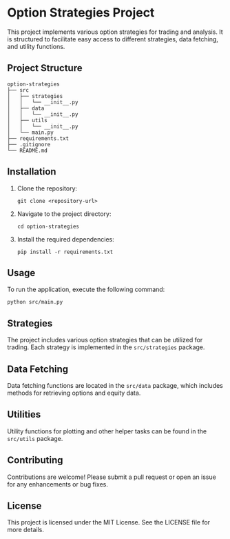 # Option Strategies Project

This project implements various option strategies for trading and analysis. It is structured to facilitate easy access to different strategies, data fetching, and utility functions.

## Project Structure

```
option-strategies
├── src
│   ├── strategies
│   │   └── __init__.py
│   ├── data
│   │   └── __init__.py
│   ├── utils
│   │   └── __init__.py
│   └── main.py
├── requirements.txt
├── .gitignore
└── README.md
```

## Installation

1. Clone the repository:
   ```
   git clone <repository-url>
   ```
2. Navigate to the project directory:
   ```
   cd option-strategies
   ```
3. Install the required dependencies:
   ```
   pip install -r requirements.txt
   ```

## Usage

To run the application, execute the following command:
```
python src/main.py
```

## Strategies

The project includes various option strategies that can be utilized for trading. Each strategy is implemented in the `src/strategies` package.

## Data Fetching

Data fetching functions are located in the `src/data` package, which includes methods for retrieving options and equity data.

## Utilities

Utility functions for plotting and other helper tasks can be found in the `src/utils` package.

## Contributing

Contributions are welcome! Please submit a pull request or open an issue for any enhancements or bug fixes.

## License

This project is licensed under the MIT License. See the LICENSE file for more details.